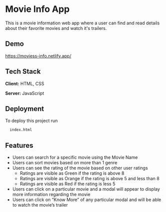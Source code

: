 
# Movie Info App

This is a movie information web app where a user can find and read details about their favorite movies and watch it's trailers.

## Demo

https://moviess-info.netlify.app/


## Tech Stack

**Client:** HTML, CSS

**Server:** JavaScript


## Deployment

To deploy this project run

```bash
  index.html
```


## Features

- Users can search for a specific movie using the Movie Name
- Users can sort movies based on more than 1 genre
- Users can see the rating of the movie based on other user ratings
    - Ratings are visible as Green if the rating is above 8
    - Ratings are visible as Orange if the rating is above 5 and less than 8
    - Ratings are visible as Red if the rating is less 5
- Users can click on a particular movie and a modal will appear to display more information regarding the movie
- Users can click on “Know More” of any particular modal and will be able to watch the movie’s trailer
